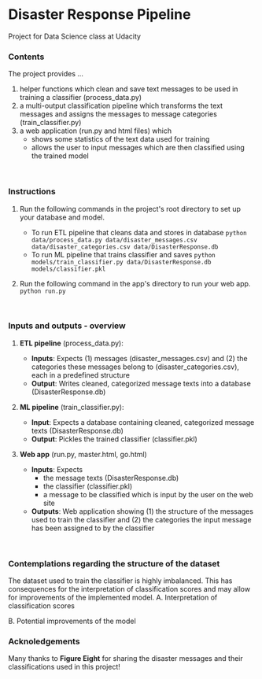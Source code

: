 # Disaster Response Pipeline
Project for Data Science class at Udacity


### Contents

The project provides ...
1. helper functions which clean and save text messages to be used in training a classifier (process_data.py)
2. a multi-output classification pipeline which transforms the text messages and assigns the messages to message categories (train_classifier.py)
3. a web application (run.py and html files) which 
    - shows some statistics of the text data used for training
    - allows the user to input messages which are then classified using the trained model

<br>

### Instructions
1. Run the following commands in the project's root directory to set up your database and model.

    - To run ETL pipeline that cleans data and stores in database
        `python data/process_data.py data/disaster_messages.csv data/disaster_categories.csv data/DisasterResponse.db`
    - To run ML pipeline that trains classifier and saves
        `python models/train_classifier.py data/DisasterResponse.db models/classifier.pkl`

2. Run the following command in the app's directory to run your web app.
    `python run.py`

<br>

### Inputs and outputs - overview
1. **ETL pipeline** (process_data.py):
    - **Inputs**: Expects (1) messages (disaster_messages.csv) and (2) the categories these messages belong to (disaster_categories.csv), each in a predefined structure
    - **Output**: Writes cleaned, categorized message texts into a database (DisasterResponse.db)

2. **ML pipeline** (train_classifier.py):
    - **Input**: Expects a database containing cleaned, categorized message texts (DisasterResponse.db)
    - **Output**: Pickles the trained classifier (classifier.pkl)

3. **Web app** (run.py, master.html, go.html)
    - **Inputs**: Expects 
        - the message texts (DisasterResponse.db)
        - the classifier (classifier.pkl)
        - a message to be classified which is input by the user on the web site
    - **Outputs**: Web application showing (1) the structure of the messages used to train the classifier and (2) the categories the input message has been assigned to by the classifier 

<br>

### Contemplations regarding the structure of the dataset
The dataset used to train the classifier is highly imbalanced. This has consequences for the interpretation of classification scores and may allow for improvements of the implemented model.
A. Interpretation of classification scores

B. Potential improvements of the model


### Acknoledgements
Many thanks to **Figure Eight** for sharing the disaster messages and their classifications used in this project!
